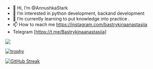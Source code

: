 - 👋 Hi, I’m @AnnushkaStark
- 👀 I’m interested in python development, backand development
- 🌱 I’m currently learning to put knowledge into practice  .
- 📫 How to reach me <https://instagram.com/bastrykinaanastasiia>
- Telegram [https://t.me/Bastrykinaanastasiia]


![](https://komarev.com/ghpvc/?username=your-github-AnnushkaStark)

 
[![trophy](https://github-profile-trophy.vercel.app/?username=AnnushkaStark)](https://github.com/ryo-ma/github-profile-trophy)



[![GitHub Streak](https://github-readme-streak-stats.herokuapp.com/?user=AnnushkaStark)](https://git.io/streak-stats)
<!---
AnnushkaStark/AnnushkaStark is a ✨ special ✨ repository because its `README.md` (this file) appears on your GitHub profile.
You can click the Preview link to take a look at your changes.
--->
